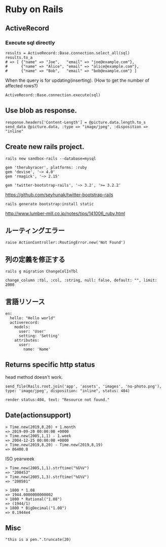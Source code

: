 # Ruby on Rails

## ActiveRecord
### Execute sql directly
```
results = ActiveRecord::Base.connection.select_all(sql)
results.to_a
# => [ {"name" => "Joe",   "email" => "joe@example.com"},
#      {"name" => "Alice", "email" => "alice@example.com"},
#      {"name" => "Bob",   "email" => "bob@example.com"} ]
```

When the query is for updating(inserting). (How to get the number of affected rows?)
```
ActiveRecord::Base.connection.execute(sql)
```

## Use blob as response.
```
response.headers['Content-Length'] = @picture.data.length.to_s
send_data @picture.data, :type => "image/jpeg", :disposition => "inline"
```

## Create new rails project.
```
rails new sandbox-rails --database=mysql
```

``` Gemfile
gem 'therubyracer', platforms: :ruby
gem 'devise', '~> 4.0'
gem 'rmagick', '~> 2.15'

gem 'twitter-bootstrap-rails', '~> 3.2', '>= 3.2.2'
```
https://github.com/seyhunak/twitter-bootstrap-rails

```
rails generate bootstrap:install static
```
http://www.lumber-mill.co.jp/notes/tips/141006_ruby.html

## ルーティングエラー
```
raise ActionController::RoutingError.new('Not Found')
```

## 列の定義を修正する
```
rails g migration ChangeColInTbl
```

```
change_column :tbl, :col, :string, null: false, default: "", limit: 2000
```

## 言語リソース
```
en:
  hello: "Hello world"
  activerecord:
    models:
      user: 'User'
      setting: 'Setting'
    attributes:
      user:
        name: 'Name'
```

## Returns specific http status
head method doesn't work.

```
send_file(Rails.root.join('app', 'assets', 'images', 'no-photo.png'), type: 'image/jpeg', disposition: "inline", status: 404)
```

```
render status:404, text: "Resource not found."
```

## Date(actionsupport)

```
> Time.new(2019,8,20) + 1.month
=> 2019-09-20 00:00:00 +0000
> Time.new(2005,1,1) - 1.week
=> 2004-12-25 00:00:00 +0000
> Time.new(2019,8,20) - Time.new(2019,8,19)
=> 86400.0
```

ISO yearweek

```
> Time.new(2005,1,1).strftime("%G%V")
=> "200453"
> Time.new(2005,1,3).strftime("%G%V")
=> "200501"
```

```
> 1800 * 1.08
=> 1944.0000000000002
> 1800 * Rational("1.08")
=> (1944/1)
> 1800 * BigDecimal("1.08")
=> 0.1944e4
```

## Misc

```
"this is a pen.".truncate(20)
```
